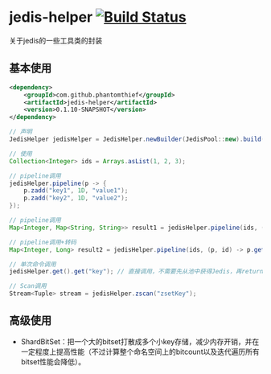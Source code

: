 jedis-helper [![Build Status](https://travis-ci.org/PhantomThief/jedis-helper.svg)](https://travis-ci.org/PhantomThief/jedis-helper)
=======================

关于jedis的一些工具类的封装

## 基本使用

```xml
<dependency>
    <groupId>com.github.phantomthief</groupId>
    <artifactId>jedis-helper</artifactId>
    <version>0.1.10-SNAPSHOT</version>
</dependency>
```

```Java
// 声明
JedisHelper jedisHelper = JedisHelper.newBuilder(JedisPool::new).build();

// 使用
Collection<Integer> ids = Arrays.asList(1, 2, 3);

// pipeline调用
jedisHelper.pipeline(p -> {
    p.zadd("key1", 1D, "value1");
    p.zadd("key2", 1D, "value2");
});

// pipeline调用
Map<Integer, Map<String, String>> result1 = jedisHelper.pipeline(ids, (p, id) -> p.hmget("key_" + id));

// pipeline调用+转码
Map<Integer, Long> result2 = jedisHelper.pipeline(ids, (p, id) -> p.get("key2_" + id), NumberUtils::toLong);

// 单次命令调用
jedisHelper.get().get("key"); // 直接调用，不需要先从池中获得Jedis，再return回去

// Scan调用
Stream<Tuple> stream = jedisHelper.zscan("zsetKey");
```

## 高级使用

* ShardBitSet：把一个大的bitset打散成多个小key存储，减少内存开销，并在一定程度上提高性能（不过计算整个命名空间上的bitcount以及迭代遍历所有bitset性能会降低）。